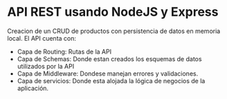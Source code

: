 # API REST usando NodeJS y Express
Creacion de un CRUD de productos con persistencia de datos en memoria local.
El API cuenta con:
- Capa de Routing: Rutas de la API
- Capa de Schemas: Donde estan creados los esquemas de datos utilizados por la API
- Capa de Middleware: Dondese manejan errores y validaciones.
- Capa de servicios: Donde esta alojada la lógica de negocios de la aplicación.
